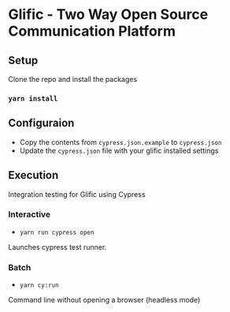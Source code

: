 # Glific - Two Way Open Source Communication Platform

## Setup

Clone the repo and install the packages

### `yarn install`

## Configuraion

  * Copy the contents from `cypress.json.example` to `cypress.json`
  * Update the `cypress.json` file with your glific installed settings

## Execution

Integration testing for Glific using Cypress

### Interactive

  * `yarn run cypress open`

Launches cypress test runner.

### Batch

  * `yarn cy:run`

Command line without opening a browser (headless mode)
